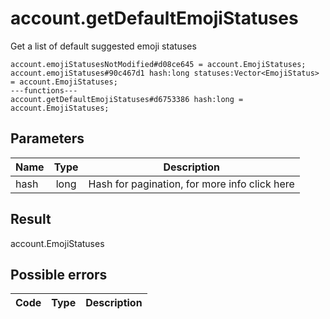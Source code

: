 # account.getDefaultEmojiStatuses
Get a list of default suggested emoji statuses

```
account.emojiStatusesNotModified#d08ce645 = account.EmojiStatuses;
account.emojiStatuses#90c467d1 hash:long statuses:Vector<EmojiStatus> = account.EmojiStatuses;
---functions---
account.getDefaultEmojiStatuses#d6753386 hash:long = account.EmojiStatuses;
```

## Parameters
| Name | Type | Description |
| ---- | :----: | ----------- |
| hash | long | Hash for pagination, for more info click here |


## Result
account.EmojiStatuses

## Possible errors
| Code | Type | Description |
| ---- | :----: | ----------- |

